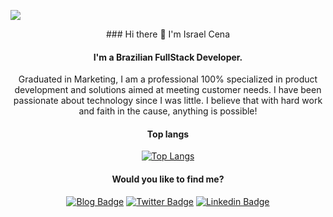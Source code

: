 [<img src="https://i.imgur.com/OZtRgd2.png">](https://linkedin.com/in/israelcena)
<center>
### Hi there 👋 I'm Israel Cena

#### I'm a Brazilian FullStack Developer. 
Graduated in Marketing, I am a professional 100% specialized in product development and solutions aimed at meeting customer needs.
I have been passionate about technology since I was little. I believe that with hard work and faith in the cause, anything is possible!

#### Top langs
[![Top Langs](https://github-readme-stats.vercel.app/api/top-langs/?username=israelcena&layout=compact)](https://github.com/israelcena/israelcena)
 
#### Would you like to find me?

[![Blog Badge](https://img.shields.io/badge/Site-israelcena.com.br-black)](https://israelcena.com.br)
[![Twitter Badge](https://img.shields.io/badge/-Twitter-1ca0f1?style=flat-square&labelColor=1ca0f1&logo=twitter&logoColor=white&link=https://twitter.com/israelcena)](https://twitter.com/israelcena)
[![Linkedin Badge](https://img.shields.io/badge/-LinkedIn-blue?style=flat-square&logo=Linkedin&logoColor=white&link=https://www.linkedin.com/in/israelcena)](https://www.linkedin.com/in/israelcena)
 </center>
 
